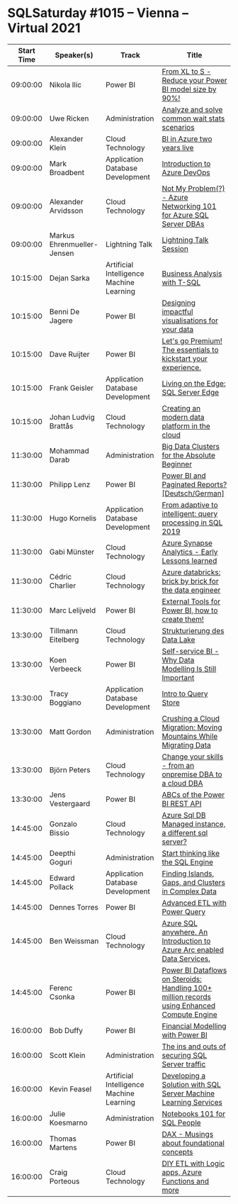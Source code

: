 # SQLSaturday #1015 – Vienna – Virtual 2021
Start Time|Speaker(s)|Track|Title
---|---|---|---
09:00:00|Nikola Ilic|Power BI|[From XL to S - Reduce your Power BI model size by 90%!](107940.md)
09:00:00|Uwe Ricken|Administration|[Analyze and solve common wait stats scenarios](107999.md)
09:00:00|Alexander Klein|Cloud Technology|[BI in Azure two years live](108332.md)
09:00:00|Mark Broadbent|Application  Database Development|[Introduction to Azure DevOps](108355.md)
09:00:00|Alexander Arvidsson|Cloud Technology|[Not My Problem(?) - Azure Networking 101 for Azure SQL Server DBAs](108446.md)
09:00:00|Markus Ehrenmueller-Jensen|Lightning Talk|[Lightning Talk Session](109010.md)
10:15:00|Dejan Sarka|Artificial Intelligence  Machine Learning|[Business Analysis with T-SQL](108080.md)
10:15:00|Benni De Jagere|Power BI|[Designing impactful visualisations for your data](108188.md)
10:15:00|Dave Ruijter|Power BI|[Let's go Premium! The essentials to kickstart your experience.](108344.md)
10:15:00|Frank Geisler|Application  Database Development|[Living on the Edge: SQL Server Edge](108432.md)
10:15:00|Johan Ludvig Brattås|Cloud Technology|[Creating an modern data platform in the cloud](108460.md)
11:30:00|Mohammad Darab|Administration|[Big Data Clusters for the Absolute Beginner](107934.md)
11:30:00|Philipp Lenz|Power BI|[Power BI and Paginated Reports? [Deutsch/German]](107994.md)
11:30:00|Hugo Kornelis|Application  Database Development|[From adaptive to intelligent: query processing in SQL 2019](108063.md)
11:30:00|Gabi Münster|Cloud Technology|[Azure Synapse Analytics - Early Lessons learned](108091.md)
11:30:00|Cédric Charlier|Cloud Technology|[Azure databricks: brick by brick for the data engineer](108248.md)
11:30:00|Marc Lelijveld|Power BI|[External Tools for Power BI, how to create them!](108342.md)
13:30:00|Tillmann Eitelberg|Cloud Technology|[Strukturierung des Data Lake](107985.md)
13:30:00|Koen Verbeeck|Power BI|[Self-service BI - Why Data Modelling Is Still Important](108168.md)
13:30:00|Tracy Boggiano|Application  Database Development|[Intro to Query Store](108268.md)
13:30:00|Matt Gordon|Administration|[Crushing a Cloud Migration: Moving Mountains While Migrating Data](108285.md)
13:30:00|Björn Peters|Cloud Technology|[Change your skills - from an onpremise DBA to a cloud DBA](108349.md)
13:30:00|Jens Vestergaard|Power BI|[ABCs of the Power BI REST API](108436.md)
14:45:00|Gonzalo Bissio|Cloud Technology|[Azure Sql DB Managed instance, a different sql server?](107910.md)
14:45:00|Deepthi Goguri|Administration|[Start thinking like the SQL Engine](107920.md)
14:45:00|Edward Pollack|Application  Database Development|[Finding Islands, Gaps, and Clusters in Complex Data](107950.md)
14:45:00|Dennes Torres|Power BI|[Advanced ETL with Power Query](107961.md)
14:45:00|Ben Weissman|Cloud Technology|[Azure SQL anywhere. An Introduction to Azure Arc enabled Data Services.](108329.md)
14:45:00|Ferenc Csonka|Power BI|[Power BI Dataflows on Steroids: Handling 100+ million records using Enhanced Compute Engine](108426.md)
16:00:00|Bob Duffy|Power BI|[Financial Modelling with Power BI](107929.md)
16:00:00|Scott Klein|Administration|[The ins and outs of securing SQL Server traffic](107978.md)
16:00:00|Kevin Feasel|Artificial Intelligence  Machine Learning|[Developing a Solution with SQL Server Machine Learning Services](108026.md)
16:00:00|Julie Koesmarno|Administration|[Notebooks 101 for SQL People](108298.md)
16:00:00|Thomas Martens|Power BI|[DAX - Musings about foundational concepts](108336.md)
16:00:00|Craig Porteous|Cloud Technology|[DIY ETL with Logic apps, Azure Functions and more](108428.md)
